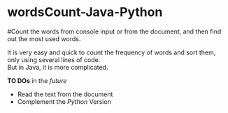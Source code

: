 wordsCount-Java-Python
======================
#Count the words from console input or from the document, and then find out the most used words.

It is very easy and quick to count the frequency of words and sort them, only using several lines of code.  
But in Java, it is more complicated.

**TO DOs** in the _future_
+ Read the text from the document
+ Complement the _Python_ Version

